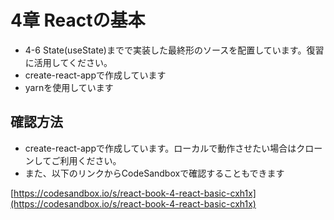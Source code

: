 
# 4章 Reactの基本

- 4-6 State(useState)までで実装した最終形のソースを配置しています。復習に活用してください。
- create-react-appで作成しています
- yarnを使用しています

## 確認方法

- create-react-appで作成しています。ローカルで動作させたい場合はクローンしてご利用ください。
- また、以下のリンクからCodeSandboxで確認することもできます

[https://codesandbox.io/s/react-book-4-react-basic-cxh1x](https://codesandbox.io/s/react-book-4-react-basic-cxh1x)
